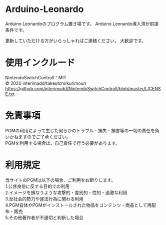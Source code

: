 # Arduino-Leonardo

Arduino Leonardoのプログラム置き場です。
Arduino Leonardo導入済が前提条件です。

更新していただける方がいらっしゃればご連絡ください。 大歓迎です。
# 使用インクルード
 NintendoSwitchControll：MIT
 <br>
 © 2020 interimadd/takeutchi/kurimoun
 <br>
 https://github.com/interimadd/NintendoSwitchControll/blob/master/LICENSE.txt
# 免責事項
PGMの利用によって生じた何らかのトラブル・損失・損害等の一切の責任を負いかねますのでご了承ください。
<br>
PGMを利用する場合は、自己責任で行う必要があります。

# 利用規定
当サイトのPGMは以下の場合、ご利用をお断りします。
<br>
1.公序良俗に反する目的での利用
<br>
2.イメージを損なうような攻撃的・差別的・性的・過激な利用
<br>
3.反社会的勢力や違法行為に関わる利用
<br>
4.PGM自体やPGMがインストールされた物品をコンテンツ・商品として再配布・販売
<br>
5.その他著作者が不適切と判断した場合
